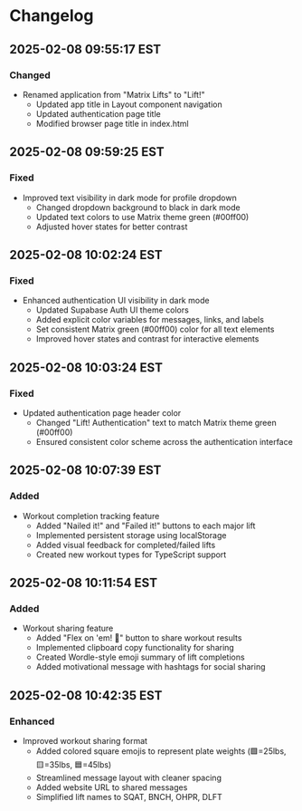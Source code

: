 # Changelog

## 2025-02-08 09:55:17 EST
### Changed
- Renamed application from "Matrix Lifts" to "Lift!"
  - Updated app title in Layout component navigation
  - Updated authentication page title
  - Modified browser page title in index.html

## 2025-02-08 09:59:25 EST
### Fixed
- Improved text visibility in dark mode for profile dropdown
  - Changed dropdown background to black in dark mode
  - Updated text colors to use Matrix theme green (#00ff00)
  - Adjusted hover states for better contrast

## 2025-02-08 10:02:24 EST
### Fixed
- Enhanced authentication UI visibility in dark mode
  - Updated Supabase Auth UI theme colors
  - Added explicit color variables for messages, links, and labels
  - Set consistent Matrix green (#00ff00) color for all text elements
  - Improved hover states and contrast for interactive elements

## 2025-02-08 10:03:24 EST
### Fixed
- Updated authentication page header color
  - Changed "Lift! Authentication" text to match Matrix theme green (#00ff00)
  - Ensured consistent color scheme across the authentication interface

## 2025-02-08 10:07:39 EST
### Added
- Workout completion tracking feature
  - Added "Nailed it!" and "Failed it!" buttons to each major lift
  - Implemented persistent storage using localStorage
  - Added visual feedback for completed/failed lifts
  - Created new workout types for TypeScript support

## 2025-02-08 10:11:54 EST
### Added
- Workout sharing feature
  - Added "Flex on 'em! 💪" button to share workout results
  - Implemented clipboard copy functionality for sharing
  - Created Wordle-style emoji summary of lift completions
  - Added motivational message with hashtags for social sharing

## 2025-02-08 10:42:35 EST
### Enhanced
- Improved workout sharing format
  - Added colored square emojis to represent plate weights (🟩=25lbs, 🟨=35lbs, 🟦=45lbs)
  - Streamlined message layout with cleaner spacing
  - Added website URL to shared messages
  - Simplified lift names to SQAT, BNCH, OHPR, DLFT
